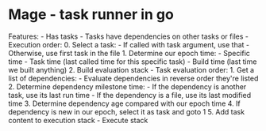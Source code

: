 Mage - task runner in go
========================

Features:
	- Has tasks
	- Tasks have dependencies on other tasks or files
	- Execution order:
		0. Select a task:
			- If called with task argument, use that
			- Otherwise, use first task in the file
		1. Determine our epoch time:
			- Specific time
			- Task time (last called time for this specific task)
			- Build time (last time we built anything)
		2. Build evaluation stack
	- Task evaluation order:
		1. Get a list of dependencies:
			- Evaluate dependencies in reverse order they're listed
		2. Determine dependency milestone time:
			- If the dependency is another task, use its last run time
			- If the dependency is a file, use its last modified time
		3. Determine dependency age compared with our epoch time
		4. If dependency is new in our epoch, select it as task and goto 1
		5. Add task content to execution stack
	- Execute stack
